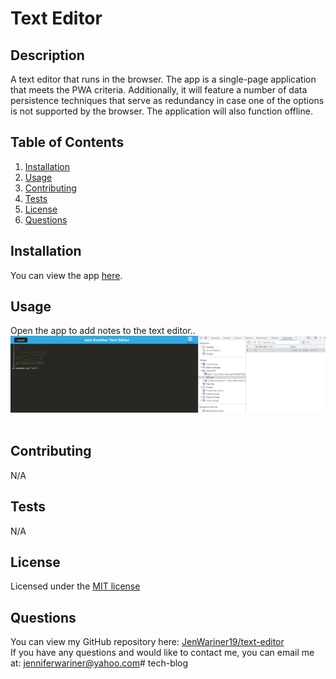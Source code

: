 # Text Editor


## Description 
A text editor that runs in the browser. The app is a single-page application that meets the PWA criteria. Additionally, it will feature a number of data persistence techniques that serve as redundancy in case one of the options is not supported by the browser. The application will also function offline.

## Table of Contents
1. [Installation](#installation)
2. [Usage](#usage)
3. [Contributing](#contributing)
4. [Tests](#tests)
5. [License](#license)
6. [Questions](#questions)

## Installation
You can view the app [here](https://jw-tech-blog.herokuapp.com/).

## Usage
Open the app to add notes to the text editor..<br>
![App Screenshot](./assets/screenshot.png)<br><br>

## Contributing
N/A

## Tests
N/A

## License
Licensed under the [MIT license](https://opensource.org/license/mit/)

## Questions
You can view my GitHub repository here: [JenWariner19/text-editor](https://github.com/JenWariner19/text-editor)<br>
If you have any questions and would like to contact me, you can email me at: [jenniferwariner@yahoo.com](mailto:jenniferwariner@yahoo.com)# tech-blog